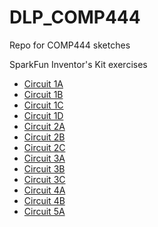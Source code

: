 # DLP_COMP444
Repo for COMP444 sketches

SparkFun Inventor's Kit exercises

* [Circuit 1A](Circuit1A)
* [Circuit 1B](Circuit1B)
* [Circuit 1C](Circuit1C)
* [Circuit 1D](Circuit1D)
* [Circuit 2A](Circuit2A)
* [Circuit 2B](Circuit2B)
* [Circuit 2C](Circuit2C)
* [Circuit 3A](Circuit3A)
* [Circuit 3B](Circuit3B)
* [Circuit 3C](Circuit3C)
* [Circuit 4A](Circuit4A)
* [Circuit 4B](Circuit4B)
* [Circuit 5A](Circuit5A)
